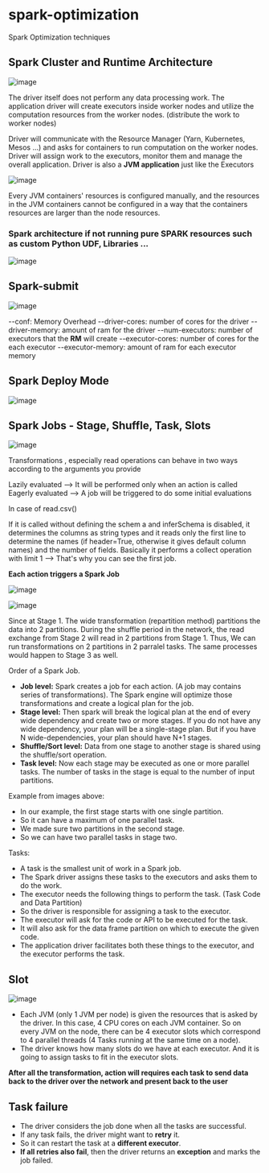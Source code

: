 # spark-optimization
Spark Optimization techniques

## Spark Cluster and Runtime Architecture

![image](https://user-images.githubusercontent.com/59940078/170861592-b321bc32-9d49-46ab-81f1-ff78f30b8372.png)


The driver itself does not perform any data processing work. The application driver will create executors inside worker nodes and utilize the computation resources from the worker nodes. (distribute the work to worker nodes) 

Driver will communicate with the Resource Manager (Yarn, Kubernetes, Mesos ...) and asks for containers to run computation on the worker nodes.
Driver will assign work to the executors, monitor them and manage the overall application.
Driver is also a **JVM application** just like the Executors

![image](https://user-images.githubusercontent.com/59940078/170861728-3b235a79-9b69-4926-a6ba-d70d93d9ef32.png)

Every JVM containers' resources is configured manually, and the resources in the JVM containers cannot be configured in a way that the containers resources are larger than the node resources.


### Spark architecture if not running pure SPARK resources such as custom Python UDF, Libraries ...
![image](https://user-images.githubusercontent.com/59940078/170861902-5b9180ba-2678-4aa0-8a20-cf6f8bcede20.png)


## Spark-submit 
![image](https://user-images.githubusercontent.com/59940078/170862229-cda5794a-6270-47fd-9087-fb218e0fb67a.png)

--conf: Memory Overhead
--driver-cores: number of cores for the driver
--driver-memory: amount of ram for the driver
--num-executors: number of executors that the **RM** will create
--executor-cores: number of cores for the each executor
--executor-memory: amount of ram for each executor memory

## Spark Deploy Mode
![image](https://user-images.githubusercontent.com/59940078/170862795-876cce7e-424f-4fb0-9dca-939653cd5b2a.png)

## Spark Jobs - Stage, Shuffle, Task, Slots
![image](https://user-images.githubusercontent.com/59940078/170862935-80d58db3-b445-4e40-b20e-ec41c51e7683.png)

Transformations , especially read operations can behave in two ways according to the arguments you provide

Lazily evaluated --> It will be performed only when an action is called
Eagerly evaluated --> A job will be triggered to do some initial evaluations

In case of read.csv()

If it is called without defining the schem a and inferSchema is disabled, it determines the columns as string types and it reads only the first line to determine the names (if header=True, otherwise it gives default column names) and the number of fields. Basically it performs a collect operation with limit 1 --> That's why you can see the first job.

**Each action triggers a Spark Job**

![image](https://user-images.githubusercontent.com/59940078/170863493-42b89923-7711-44ea-9467-b38c5aeebcbb.png)

![image](https://user-images.githubusercontent.com/59940078/170863809-a0de66cc-09a4-4675-afe2-897d01165c9b.png)

Since at Stage 1. The wide transformation (repartition method) partitions the data into 2 partitions. During the shuffle period in the network, the read exchange from Stage 2 will read in 2 partitions from Stage 1. Thus, We can run transformations on 2 partitions in 2 parralel tasks. The same processes would happen to Stage 3 as well.

Order of a Spark Job.
- **Job level:** Spark creates a job for each action. (A job may contains series of transformations). The Spark engine will optimize those transformations and create a logical plan for the job.
- **Stage level:** Then spark will break the logical plan at the end of every wide dependency and create two or more stages. If you do not have any wide dependency, your plan will be a single-stage plan. But if you have N wide-dependencies, your plan should have N+1 stages.
- **Shuffle/Sort level:** Data from one stage to another stage is shared using the shuffle/sort operation.
- **Task level:** Now each stage may be executed as one or more parallel tasks. The number of tasks in the stage is equal to the number of input partitions.

Example from images above: 
- In our example, the first stage starts with one single partition.
- So it can have a maximum of one parallel task.
- We made sure two partitions in the second stage.
- So we can have two parallel tasks in stage two.

Tasks:
- A task is the smallest unit of work in a Spark job.
- The Spark driver assigns these tasks to the executors and asks them to do the work.
- The executor needs the following things to perform the task. (Task Code and Data Partition)
- So the driver is responsible for assigning a task to the executor.
- The executor will ask for the code or API to be executed for the task.
- It will also ask for the data frame partition on which to execute the given code.
- The application driver facilitates both these things to the executor, and the executor performs the task.

## Slot
![image](https://user-images.githubusercontent.com/59940078/170865385-c95da582-21b7-4079-bd4d-9e1e1b098010.png)

- Each JVM (only 1 JVM per node) is given the resources that is asked by the driver. In this case, 4 CPU cores on each JVM container. So on every JVM on the node, there can be 4 executor slots which correspond to 4 parallel threads (4 Tasks running at the same time on a node).
- The driver knows how many slots do we have at each executor. And it is going to assign tasks to fit in the executor slots.

**After all the transformation, action will requires each task to send data back to the driver over the network and present back to the user**

## Task failure
- The driver considers the job done when all the tasks are successful.
- If any task fails, the driver might want to **retry** it.
- So it can restart the task at a **different executor**.
- **If all retries also fail**, then the driver returns an **exception** and marks the job failed.
